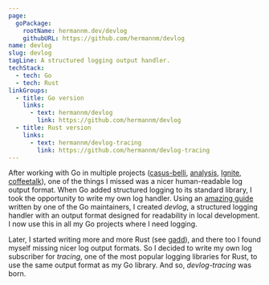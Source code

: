 ```yaml
---
page:
  goPackage:
    rootName: hermannm.dev/devlog
    githubURL: https://github.com/hermannm/devlog
name: devlog
slug: devlog
tagLine: A structured logging output handler.
techStack:
  - tech: Go
  - tech: Rust
linkGroups:
  - title: Go version
    links:
      - text: hermannm/devlog
        link: https://github.com/hermannm/devlog
  - title: Rust version
    links:
      - text: hermannm/devlog-tracing
        link: https://github.com/hermannm/devlog-tracing
---
```


After working with Go in multiple projects ([casus-belli](/casus-belli), [analysis](/analysis),
[Ignite](/ignite), [coffeetalk](/coffeetalk)), one of the things I missed was a nicer human-readable
log output format. When Go added structured logging to its standard library, I took the opportunity
to write my own log handler. Using an
[amazing guide](https://github.com/golang/example/blob/1d6d2400d4027025cb8edc86a139c9c581d672f7/slog-handler-guide/README.md)
written by one of the Go maintainers, I created _devlog_, a structured logging handler with an
output format designed for readability in local development. I now use this in all my Go projects
where I need logging.

Later, I started writing more and more Rust (see [gadd](/gadd)), and there too I found myself
missing nicer log output formats. So I decided to write my own log subscriber for _tracing_, one of
the most popular logging libraries for Rust, to use the same output format as my Go library. And so,
_devlog-tracing_ was born.
